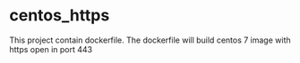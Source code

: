 # centos_https
This project contain dockerfile.
The dockerfile will build centos 7 image with https open in port 443
